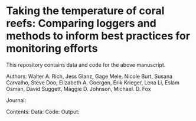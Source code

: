 # Taking the temperature of coral reefs: Comparing loggers and methods to inform best practices for monitoring efforts 

This repository contains data and code for the above manuscript.

Authors: Walter A. Rich, Jess Glanz, Gage Mele, Nicole Burt, Susana Carvalho, Steve Doo, Elizabeth A. Goergen, Erik Krieger, Lena Li, Eslam Osman, David Suggett, Maggie D. Johnson, Michael. D. Fox

Journal:

Contents:
  Data:
  Code:
  Output:
